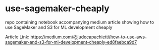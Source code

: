 # use-sagemaker-cheaply
repo containing notebook accompanying medium article showing how to use SageMaker and S3 for ML development cheaply

Article Link: https://medium.com/@judecapachietti/how-to-use-aws-sagemaker-and-s3-for-ml-development-cheaply-ed8faebca9d7
